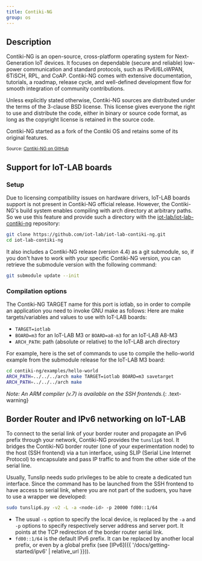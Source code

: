 ```yaml
---
title: Contiki-NG
group: os
---
```


## Description

Contiki-NG is an open-source, cross-platform operating system for Next-Generation IoT devices. It focuses on dependable (secure and reliable) low-power communication and standard protocols, such as IPv6/6LoWPAN, 6TiSCH, RPL, and CoAP. Contiki-NG comes with extensive documentation, tutorials, a roadmap, release cycle, and well-defined development flow for smooth integration of community contributions.

Unless explicitly stated otherwise, Contiki-NG sources are distributed under the terms of the 3-clause BSD license. This license gives everyone the right to use and distribute the code, either in binary or source code format, as long as the copyright license is retained in the source code.

Contiki-NG started as a fork of the Contiki OS and retains some of its original features.

<small>Source: <a href="https://github.com/contiki-ng/contiki-ng" target="blank">Contiki-NG on GitHub</a></small>

## Support for IoT-LAB boards

### Setup
Due to licensing compatibility issues on hardware drivers, IoT-LAB boards support is not present in Contiki-NG official release.
However, the Contiki-NG's build system enables compiling with arch directory at arbitrary paths. So we use this feature and provide such a directory with the [<i class="fab fa-github"></i> iot-lab/iot-lab-contiki-ng](https://github.com/iot-lab/iot-lab-contiki-ng) repository:

```bash
git clone https://github.com/iot-lab/iot-lab-contiki-ng.git
cd iot-lab-contiki-ng
```

It also includes a Contiki-NG release (version 4.4) as a git submodule, so, if you don't have to work with your specific Contiki-NG version, you can retrieve the submodule version with the following command:

```bash
git submodule update --init
```

### Compilation options

The Contiki-NG TARGET name for this port is iotlab, so in order to compile an application you need to invoke GNU make as follows:
Here are make targets/variables and values to use with IoT-LAB boards:
- `TARGET=iotlab`
- `BOARD=m3` for an IoT-LAB M3 or `BOARD=a8-m3` for an IoT-LAB A8-M3
- `ARCH_PATH`: path (absolute or relative) to the IoT-LAB arch directory

For example, here is the set of commands to use to compile the hello-world example from the submodule release for the IoT-LAB M3 board:
```bash
cd contiki-ng/examples/hello-world
ARCH_PATH=../../../arch make TARGET=iotlab BOARD=m3 savetarget
ARCH_PATH=../../../arch make
```

_Note: An ARM compiler (v.7) is available on the SSH frontends._{: .text-warning}

## Border Router and IPv6 networking on IoT-LAB

To connect to the serial link of your border router and propagate an IPv6 prefix through your network, Contiki-NG provides the `tunslip6` tool. It bridges the Contiki-NG border router (one of your experimentation node) to the host (SSH frontend) via a tun interface, using SLIP (Serial Line Internet Protocol) to encapsulate and pass IP traffic to and from the other side of the serial line.

Usually, Tunslip needs sudo privileges to be able to create a dedicated tun interface. Since the command has to be launched from the SSH frontend to have access to serial link, where you are not part of the sudoers, you have to use a wrapper we developed:

```bash
sudo tunslip6.py -v2 -L -a <node-id> -p 20000 fd00::1/64
```

- The usual `-s` option to specify the local device, is replaced by the `-a` and `-p` options to specify respectively server address and server port. It points at the TCP redirection of the border router serial link.
- `fd00::1/64` is the default IPv6 prefix. It can be replaced by another local prefix, or even by a global prefix (see [IPv6]({{ '/docs/getting-started/ipv6' | relative_url }})).
